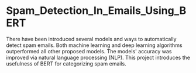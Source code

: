 # Spam_Detection_In_Emails_Using_BERT
There have been introduced several models and ways to automatically detect spam emails. Both machine learning and deep learning algorithms outperformed all other proposed models. The models' accuracy was improved via natural language processing (NLP).  This project introduces the usefulness of BERT for categorizing spam emails. 
